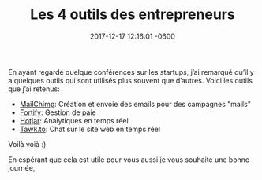 ﻿---
layout: post
title:  "Les 4 outils des entrepreneurs"
date:   2017-12-17 12:16:01 -0600
categories: outils, startup
---


En ayant regardé quelque conférences sur les startups, j’ai remarqué qu’il y a quelques outils qui sont utilisés plus souvent que d’autres. Voici les outils que j’ai retenus:

* [MailChimp](https://mailchimp.com/): Création et envoie des emails pour des campagnes "mails"
* [Fortify](http://www.fortify.fr/): Gestion de paie
* [Hotjar](https://www.hotjar.com/): Analytiques en temps réel
* [Tawk.to](https://www.tawk.to/): Chat sur le site web en temps réel

Voilà voià :)

En espérant que cela est utile pour vous aussi je vous souhaite une bonne journée,


